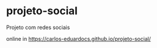# projeto-social
Projeto com redes sociais

online in https://carlos-eduardocs.github.io/projeto-social/
